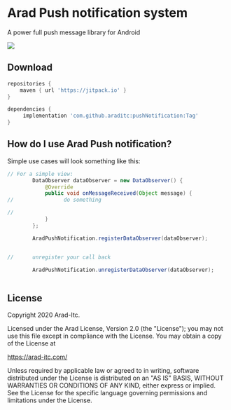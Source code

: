 Arad Push notification system
=======

A power full push message library for Android

![](https://i.ibb.co/R6xsgnJ/imageedit-24-6365187725.png)

Download
--------

```groovy
repositories {
    maven { url 'https://jitpack.io' }
}

dependencies {
 	 implementation 'com.github.araditc:pushNotification:Tag'
}
```

How do I use Arad Push notification?
-------------------

Simple use cases will look something like this:

```java
// For a simple view:
        DataObserver dataObserver = new DataObserver() {
            @Override
            public void onMessageReceived(Object message) {
//                do something

//
            }
        };

        AradPushNotification.registerDataObserver(dataObserver);


//      unregister your call back

        AradPushNotification.unregisterDataObserver(dataObserver);
       
```

License
--------

  
  Copyright 2020 Arad-Itc.
 
  Licensed under the Arad License, Version 2.0 (the "License");
  you may not use this file except in compliance with the License.
  You may obtain a copy of the License at
 
  https://arad-itc.com/
 
  Unless required by applicable law or agreed to in writing, software
  distributed under the License is distributed on an "AS IS" BASIS,
  WITHOUT WARRANTIES OR CONDITIONS OF ANY KIND, either express or implied.
  See the License for the specific language governing permissions and
  limitations under the License.

